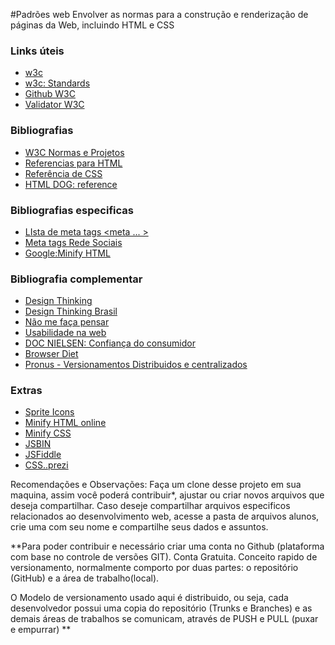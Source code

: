 #Padrões web
Envolver as normas para a construção e renderização de páginas da Web, incluindo HTML e CSS

### Links úteis 
* [w3c](http://w3c.br/Home/WebHome)
* [w3c: Standards](http://www.w3c.br/Padroes/)
* [Github W3C](http://github.com/w3c)
* [Validator W3C](http://validator.w3.org)

### Bibliografias 
* [W3C Normas e Projetos](http://www.w3.org/TR)
* [Referencias para HTML](http://www.w3c.br/pub/Materiais/PublicacoesW3C/guia-xhtml-w3cbr.pdf)
* [Referência de CSS](http://www.w3c.br/divulgacao/guiasreferencia/css2)
* [HTML DOG: reference](http://htmldog.com/reference/)

### Bibliografias especificas
* [LIsta de meta tags <meta ... > ](http://www.i18nguy.com/markup/metatags.html)
* [Meta tags Rede Sociais](http://www.tableless.com.br/utilizando-meta-tags-facebook)
* [Google:Minify HTML](https://developers.google.com/speed/docs/insights/PrioritizeVisibleContent?hl=pt-BR#MinifyHTML)

### Bibliografia complementar
* [Design Thinking](http://goo.gl/iL9IuP)
* [Design Thinking Brasil](http://goo.gl/CllOko)
* [Não me faça pensar](http://goo.gl/L7HzDx)
* [Usabilidade na web](http://goo.gl/vb7Ar7)
* [DOC NIELSEN: Confiança do consumidor](http://goo.gl/vvvRPl)
* [Browser Diet](http://browserdiet.com/pt/)
* [Pronus - Versionamentos Distribuidos e centralizados](http://goo.gl/LCc06S)

### Extras
* [Sprite Icons](http://cssspritegenerator.net)
* [Minify HTML online](http://kangax.github.io/html-minifier/)
* [Minify CSS](http://cssminifier.com/)
* [JSBIN](http://jsbin.com/)
* [JSFiddle](http://jsfiddle.com/)
* [CSS..prezi](http://prezi.com/4dx_kbhxm6p4/?utm_campaign=share&utm_medium=copy&rc=ex0share)

Recomendações e Observações: 
Faça um clone desse projeto em sua maquina, assim você poderá contribuir*, ajustar ou criar novos arquivos que deseja compartilhar. Caso deseje compartilhar arquivos especificos relacionados ao desenvolvimento web, acesse a pasta de arquivos alunos, crie uma com seu nome e compartilhe seus dados e assuntos. 

**Para poder contribuir e necessário criar uma conta no Github (plataforma com base no controle de versões GIT). Conta Gratuita. Conceito rapido de versionamento, normalmente comporto por duas partes: o repositório (GitHub) e a área de trabalho(local). 

O Modelo de versionamento usado aqui é distribuido, ou seja, cada desenvolvedor possui uma copia do repositório (Trunks e Branches) e as demais áreas de trabalhos se comunicam, através de PUSH e PULL (puxar e empurrar) ** 